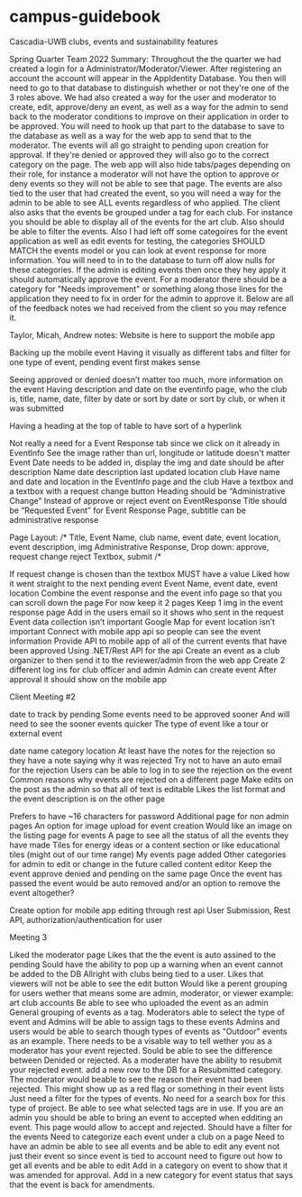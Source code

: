 # campus-guidebook
Cascadia-UWB clubs, events and sustainability features

Spring Quarter Team 2022 Summary:
Throughout the the quarter we had created a login for a Administrator/Moderator/Viewer. After registering an account the account will appear in the AppIdentity Database. You then will need to go to that database to distinguish whether or not they're one of the 3 roles above. We had also created a way for the user and moderator to create, edit, approve/deny an event, as well as a way for the admin to send back to the moderator conditions to improve on their application in order to be approved. You will need to hook up that part to the database to save to the database as well as a way for the web app to send that to the moderator. The events will all go straight to pending upon creation for approval. If they're denied or approved they will also go to the correct category on the page. The web app will also hide tabs/pages depending on their role, for instance a moderator will not have the option to approve or deny events so they will not be able to see that page. The events are also tied to the user that had created the event, so you will need a way for the admin to be able to see ALL events regardless of who applied. The client also asks that the events be grouped under a tag for each club. For instance you should be able to display all of the events for the art club. Also should be able to filter the events. Also I had left off some categoires for the event application as well as edit events for testing, the categories SHOULD MATCH the events model or you can look at event response for more information. You will need to in to the database to turn off alow nulls for these categories. If the admin is editing events then once they hey apply it should automatically approve the event. For a moderator there should be a category for "Needs improvement" or something along those lines for the application they need to fix in order for the admin to approve it. Below are all of the feedback notes we had received from the client so you may refence it.

Taylor, Micah, Andrew notes:
Website is here to support the mobile app

Backing up the mobile event 
Having it visually as different tabs and filter for one type of event, pending event first makes sense

Seeing approved or denied doesn’t matter too much, more information on the event
Having description and date on the eventinfo page, who the club is, title, name, date, filter by date or sort by date or sort by club, or when it was submitted

Having a heading at the top of table to have sort of a hyperlink

Not really a need for a Event Response tab since we click on it already in EventInfo
See the image rather than url, longitude or latitude doesn't matter
Event Date needs to be added in, display the img and date should be after description
Name date description last updated location club
Have name and date and location in the EventInfo page and the club
Have a textbox and a textbox with a request change button
Heading should be “Administrative Change” Instead of approve or reject event on EventResponse
Title should be “Requested Event” for Event Response Page, subtitle can be administrative response

Page Layout: /*
Title, 
Event Name, club name, event date,  event location, event description, img
Administrative Response, Drop down: approve, request change reject
Textbox, submit
/*


If request change is chosen than the textbox MUST have a value
Liked how it went straight to the next pending event
Event Name, event date, event location
Combine the event response and the event info page so that you can scroll down the page
For now keep it 2 pages
Keep 1 img in the event response page
Add in the users email so it shows who sent in the request
Event data collection isn’t important
Google Map for event location isn’t important
Connect with mobile app api so people can see the event information
Provide API to mobile app of all of the current events that have been approved
Using .NET/Rest API for the api
Create an event as a club organizer to then send it to the reviewer/admin from the web app
Create 2 different log ins for club officer and admin
Admin can create event 
After approval it should show on the mobile app


Client Meeting #2


date to track by pending
Some events need to be approved sooner And will need to see the sooner events quicker
The type of event like a tour or external event

date name category location
At least have the notes for the rejection so they have a note saying why it was rejected
Try not to have an auto email for the rejection
Users can be able to log in to see the rejection on the event
Common reasons why events are rejected on a different page
Make edits on the post as the admin so that all of text is editable 
Likes the list format and the event description is on the other page

Prefers to have ~16 characters for password
Additional page for non admin pages
An option for image upload for event creation
Would like an image on the listing page for events
A page to see all the status of all the events they have made
Tiles for energy ideas or a content section or like educational tiles (might out of our time range)
My events page added
Other categories for admin to edit or change in the future called content editor
Keep the event approve denied and pending on the same page
Once the event has passed the event would be auto removed and/or an option to remove the event altogether?

Create option for mobile app editing through rest api
User Submission, Rest API, authorization/authentication for user


Meeting 3


Liked the moderator page
Likes that the the event is auto assined to the pending
Sould have the ability to pop up a warning when an event cannot be added to the DB
Allright with clubs being tied to a user. 
Likes that viewers will not be able to see the edit button
Would like a perent grouping for users wether that means some are admin, moderator, or viewer example: art club accounts
Be able to see who uploaded the event as an admin
General grouping of events as a tag. Moderators able to select the type of event and Admins will be able to assign tags to these events
Admins and users would be able to search though types of events as "Outdoor" events as an example.
There needs to be a visable way to tell wether you as a moderator has your event rejected.
Sould be able to see the difference between Denided or rejected.
As a moderater have the ability to resubmit your rejected event.
add a new row to the DB for a Resubmitted category. The moderator would beable to see the reason their event had been rejected. This might show up as a red flag or something in their event lists
Just need a filter for the types of events. No need for a search box for this type of project.
Be able to see what selected tags are in use.
If you are an admin you should be able to bring an event to accepted when edditing an event. This page would allow to accept and rejected.
Should have a filter for the events
Need to categorize each event under a club on a page
Need to have an admin be able to see all events and be able to edit any event not just their event so since event is tied to account need to figure out how to get all events and be able to edit
Add in a category on event to show that it was amended for approval.
Add in a new category for event status that says that the event is back for amendments.

